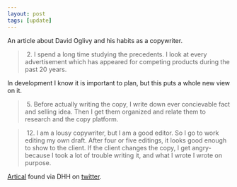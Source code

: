 ```yaml
---
layout: post
tags: [update]
---
```


An article about David Oglivy and his habits as a copywriter.

> &nbsp;2. I spend a long time studying the precedents. I look at every advertisement which has appeared for competing products during the past 20 years. 

In development I know it is important to plan, but this puts a whole new view on it.

> &nbsp;5. Before actually writing the copy, I write down ever concievable fact and selling idea. Then I get them organized and relate them to research and the copy platform. 

> &nbsp;12. I am a lousy copywriter, but I am a good editor. So I go to work editing my own draft. After four or five editings, it looks good enough to show to the client. If the client changes the copy, I get angry-because I took a lot of trouble writing it, and what I wrote I wrote on purpose. 

[Artical](http://www.lettersofnote.com/2012/01/i-am-lousy-copywriter.html) found via DHH on [twitter](https://twitter.com/dhh/status/161868253541576705).
